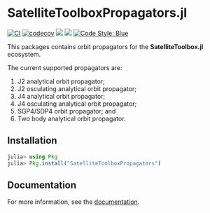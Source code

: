 SatelliteToolboxPropagators.jl
==============================

[![CI](https://github.com/JuliaSpace/SatelliteToolboxPropagators.jl/actions/workflows/ci.yml/badge.svg)](https://github.com/JuliaSpace/SatelliteToolboxPropagators.jl/actions/workflows/ci.yml)
[![codecov](https://codecov.io/gh/JuliaSpace/SatelliteToolboxPropagators.jl/branch/main/graph/badge.svg?token=WSVR7QYKOD)](https://codecov.io/gh/JuliaSpace/SatelliteToolboxPropagators.jl)
[![](https://img.shields.io/badge/docs-stable-blue.svg)][docs-stable-url]
[![](https://img.shields.io/badge/docs-dev-blue.svg)][docs-dev-url]
[![Code Style: Blue](https://img.shields.io/badge/code%20style-blue-4495d1.svg)](https://github.com/invenia/BlueStyle)

This packages contains orbit propagators for the **SatelliteToolbox.jl** ecosystem.

The current supported propagators are:

1. J2 analytical orbit propagator;
2. J2 osculating analytical orbit propagator;
3. J4 analytical orbit propagator;
4. J4 osculating analytical orbit propagator;
5. SGP4/SDP4 orbit propagator; and
6. Two body analytical orbit propagator.

## Installation

``` julia
julia> using Pkg
julia> Pkg.install("SatelliteToolboxPropagators")
```

## Documentation

For more information, see the [documentation][docs-stable-url].

[docs-dev-url]: https://juliaspace.github.io/SatelliteToolboxPropagators.jl/dev
[docs-stable-url]: https://juliaspace.github.io/SatelliteToolboxPropagators.jl/stable
